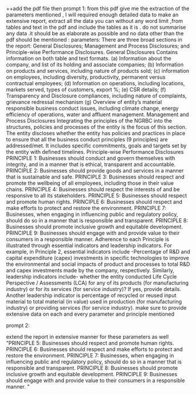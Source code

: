 ++add the pdf file then 
prompt 1:
from this pdf give me the extraction of the parameters mentioned , I will required enough detailed data to make an extensive report, extract all the data you can without any word limit ,from tables and text in the pdf and include the tables as it is .
do not summarise any data .it should be as elaborate as possible and no data other than the pdf should be mentioned :
parameters:
There are three broad sections in the report: General Disclosures; Management and Process Disclosures; and Principle-wise Performance Disclosures. 
General Disclosures
 Contains information on both table and text formats.
 (a) Information about the company, and list of its holding and associate companies; 
(b) Information on products and services, including nature of products sold; 
(c) information on employees, including diversity, productivity, permanent versus contractual employees;
 (d) Information on operations, including locations, markets served, types of customers, export %; (e) CSR details;
 (f) Transparency and Disclosure compliances, including nature of complaints, grievance redressal mechanism
 (g) Overview of entity’s material responsible business conduct issues, including climate change, energy efficiency of operations, water and affluent management.
Management and Process Disclosures 
Integrating the principles of the NGRBC into the structures, policies and processes of the entity is the focus of this section.  The entity discloses whether the entity has policies and practices in place to ensure that all the business conduct principles (9 principles) are addressed/met. 
It includes specific commitments, goals and targets set by the entity with defined timelines. 
Principle-wise Performance Disclosures
 PRINCIPLE 1: Businesses should conduct and govern themselves with integrity, and in a manner that is ethical, transparent and accountable.
PRINCIPLE 2: Businesses should provide goods and services in a manner that is sustainable and safe.
PRINCIPLE 3: Businesses should respect and promote the wellbeing of all employees, including those in their value chains.
PRINCIPLE 4: Businesses should respect the interests of and be responsive to all its stakeholders.
PRINCIPLE 5: Businesses should respect and promote human rights.
PRINCIPLE 6: Businesses should respect and make efforts to protect and restore the environment.
PRINCIPLE 7: Businesses, when engaging in influencing public and regulatory policy, should do so in a manner that is responsible and transparent.
PRINCIPLE 8: Businesses should promote inclusive growth and equitable development.
PRINCIPLE 9: Businesses should engage with and provide value to their consumers in a responsible manner. 
Adherence to each Principle is illustrated through essential indicators and leadership indicators. For example, in Principle 2, essential indicators include -Percentage of R&D and capital expenditure (capex) investments in specific technologies to improve the environmental and social impacts of product and processes to total R&D and capex investments made by the company, respectively. Similarly, leadership indicators include- whether the entity conducted Life Cycle Perspective / Assessments (LCA) for any of its products (for manufacturing industry) or for its services (for service industry)? If yes, provide details. Another leadership indicator is percentage of recycled or reused input material to total material (in value) used in production (for manufacturing industry) or providing services (for service industry). 
make sure to provide extensive data on each and every parameter and principle mentioned

prompt 2:

extend the report in extensive manner for these parameters as well "PRINCIPLE 5: Businesses should respect and promote human rights.
PRINCIPLE 6: Businesses should respect and make efforts to protect and restore the environment.
PRINCIPLE 7: Businesses, when engaging in influencing public and regulatory policy, should do so in a manner that is responsible and transparent.
PRINCIPLE 8: Businesses should promote inclusive growth and equitable development.
PRINCIPLE 9: Businesses should engage with and provide value to their consumers in a responsible manner. " 